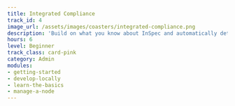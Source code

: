 ```yaml
---
title: Integrated Compliance
track_id: 4
image_url: /assets/images/coasters/integrated-compliance.png
description: 'Build on what you know about InSpec and automatically detect and remediate compliance failures in Chef cookbooks using continuous automation. As an exercise, learn how to ensure that a server is HIPAA compliant.'
hours: 6
level: Beginner
track_class: card-pink
category: Admin
modules:
- getting-started
- develop-locally
- learn-the-basics
- manage-a-node
---
```


